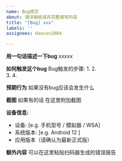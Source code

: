```yaml
---
name: Bug提交
about: 请详细阅读并完整填写内容
title: "[Bug] xxx"
labels: ''
assignees: Haocen2004

---
```


**用一句话描述一下bug**
xxxxx

**如何触发这个bug**
Bug触发的步骤:
1. 
2.  
3. 
4. 

**预期行为**
如果没有bug应该会发生什么

**截图**
如果有的话 在这里附加截图

**设备信息:**
 - 设备: [e.g. 手机型号 / 模拟器 / WSA]
 - 系统版本: [e.g. Android 12 ]
 - 应用版本（请确认为最新正式版）

**额外内容**
可以在这里粘贴扫码器生成的错误报告

